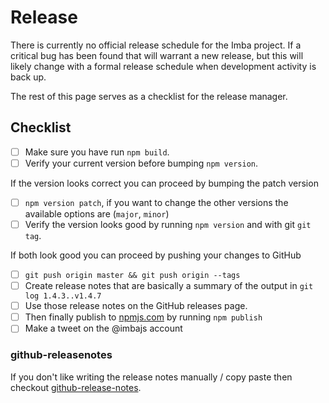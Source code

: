 
# Release

There is currently no official release schedule for the Imba project. If a critical bug has been found
that will warrant a new release, but this will likely change with a formal release schedule when development
activity is back up.

The rest of this page serves as a checklist for the release manager.

## Checklist

- [ ] Make sure you have run `npm build`.
- [ ] Verify your current version before bumping `npm version`.

If the version looks correct you can proceed by bumping the patch version

- [ ] `npm version patch`, if you want to change the other versions the available options are (`major`, `minor`)
- [ ] Verify the version looks good by running `npm version` and with git `git tag`.

If both look good you can proceed by pushing your changes to GitHub

- [ ] `git push origin master && git push origin --tags`
- [ ] Create release notes that are basically a summary of the output in `git log 1.4.3..v1.4.7`
- [ ] Use those release notes on the GitHub releases page.
- [ ] Then finally publish to [npmjs.com](https://www.npmjs.com/package/imba) by running `npm publish`
- [ ] Make a tweet on the @imbajs account

### github-releasenotes

If you don't like writing the release notes manually / copy paste then checkout [github-release-notes](https://github.com/github-tools/github-release-notes).

